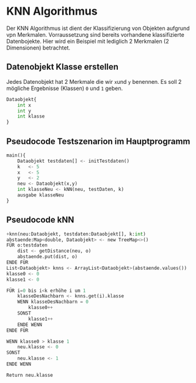 # KNN Algorithmus
Der KNN Algorithmus ist dient der Klassifizierung von Objekten aufgrund vpn Merkmalen. Vorraussetzung sind bereits vorhandene klassifizierte Datenbojekte.
Hier wird ein Beispiel mit lediglich 2 Merkmalen (2 Dimensionen) betrachtet.

## Datenobjekt Klasse erstellen
Jedes Datenobjekt hat 2 Merkmale die wir `x`und `y` benennen.
Es soll 2 mögliche Ergebnisse (Klassen) `0` und `1` geben.
```python
Dataobjekt{
    int x
    int y
    int klasse
}
```
              

## Pseudocode Testszenarion im Hauptprogramm
```python
main(){
    Dataobjekt testdaten[] <- initTestdaten() 
    k   <- 5
    x   <- 5
    y   <- 2
    neu <- Dataobjekt(x,y)
    int klasseNeu <- kNN(neu, testDaten, k)
    ausgabe klasseNeu
}
```

## Pseudocode kNN
```python
+knn(neu:Dataobjekt, testdaten:Dataobjekt[], k:int)
abstaende:Map<double, Dataobjekt> <- new TreeMap<>()
FÜR o:testdaten
    dist <- getDistance(neu, o)
    abstaende.put(dist, o)
ENDE FÜR
List<Dataobjekt> knns <- ArrayList<Dataobjekt>(abstaende.values())
klasse0 <- 0
klasse1 <- 0 

FÜR i=0 bis i<k erhöhe i um 1
    klasseDesNachbarn <- knns.get(i).klasse
    WENN klasseDesNachbarn = 0
        klasse0++
    SONST
        klasse1++
    ENDE WENN
ENDE FÜR

WENN klasse0 > klasse 1
    neu.klasse <- 0
SONST
    neu.klasse <- 1
ENDE WENN

Return neu.klasse

```